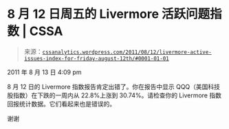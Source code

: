 <!--yml

分类：未分类

日期：2024-05-12 18:08:31

-->

# 8 月 12 日周五的 Livermore 活跃问题指数 | CSSA

> 来源：[`cssanalytics.wordpress.com/2011/08/12/livermore-active-issues-index-for-friday-august-12th/#0001-01-01`](https://cssanalytics.wordpress.com/2011/08/12/livermore-active-issues-index-for-friday-august-12th/#0001-01-01)

2011 年 8 月 13 日 4:09 pm

8 月 12 日的 Livermore 指数报告肯定出错了。你在报告中显示 QQQ（美国科技股指数）在下跌的一周内从 22.8%上涨到 30.74%。请检查你的 Livermore 指数回报统计数据。它们看起来也是错误的。

谢谢
